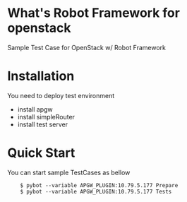 What's Robot Framework for openstack
==========
Sample Test Case for OpenStack w/ Robot Framework

Installation
==========
You need to deploy test environment
- install apgw
- install simpleRouter
- install test server


Quick Start
===========
You can start sample TestCases as bellow

        $ pybot --variable APGW_PLUGIN:10.79.5.177 Prepare
        $ pybot --variable APGW_PLUGIN:10.79.5.177 Tests
